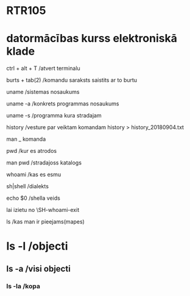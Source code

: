 # RTR105
# datormācības kurss elektroniskā klade


ctrl + alt + T /atvert terminalu

burts + tab(2) /komandu saraksts saistits ar to burtu

uname /sistemas nosaukums

uname -a /konkrets programmas nosaukums

uname -s /programma kura stradajam

history /vesture par veiktam komandam
history > history_20180904.txt 

man _ komanda

pwd /kur es atrodos 

man pwd /stradajoss katalogs

whoami /kas es esmu 

sh|shell /dialekts

echo $0 /shella veids 

lai izietu no \SH-whoami-exit 

ls /kas man ir pieejams(mapes)   

# ls -l /objecti  

## ls -a /visi objecti   

### ls -la /kopa

